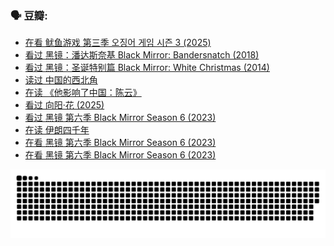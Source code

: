 
### 🗣 豆瓣:

<!-- DOUBAN-ACTIVITIES:START -->
- [在看 鱿鱼游戏 第三季 오징어 게임 시즌 3‎ (2025)](https://www.douban.com/doubanapp/dispatch?uri=%2Fstatus%2F6497736813%2F%3F_spm_id%3DMTM2MDY5MjM4&_i=52669700)
- [看过 黑镜：潘达斯奈基 Black Mirror: Bandersnatch‎ (2018)](https://www.douban.com/doubanapp/dispatch?uri=%2Fstatus%2F6474636146%2F%3F_spm_id%3DMTM2MDY5MjM4&_i=52669700)
- [看过 黑镜：圣诞特别篇 Black Mirror: White Christmas‎ (2014)](https://www.douban.com/doubanapp/dispatch?uri=%2Fstatus%2F6453752924%2F%3F_spm_id%3DMTM2MDY5MjM4&_i=52669700)
- [读过 中国的西北角](https://www.douban.com/doubanapp/dispatch?uri=%2Fstatus%2F6452560680%2F%3F_spm_id%3DMTM2MDY5MjM4&_i=52669700)
- [在读 《他影响了中国：陈云》](https://www.douban.com/doubanapp/dispatch?uri=%2Fstatus%2F6452553710%2F%3F_spm_id%3DMTM2MDY5MjM4&_i=52669700)
- [看过 向阳·花‎ (2025)](https://www.douban.com/doubanapp/dispatch?uri=%2Fstatus%2F6434553936%2F%3F_spm_id%3DMTM2MDY5MjM4&_i=52669700)
- [看过 黑镜 第六季 Black Mirror Season 6‎ (2023)](https://www.douban.com/doubanapp/dispatch?uri=%2Fstatus%2F6423892238%2F%3F_spm_id%3DMTM2MDY5MjM4&_i=52669700)
- [在读 伊朗四千年](https://www.douban.com/doubanapp/dispatch?uri=%2Fstatus%2F6419395441%2F%3F_spm_id%3DMTM2MDY5MjM4&_i=52669700)
- [在看 黑镜 第六季 Black Mirror Season 6‎ (2023)](https://www.douban.com/doubanapp/dispatch?uri=%2Fstatus%2F6374146493%2F%3F_spm_id%3DMTM2MDY5MjM4&_i=52669700)
- [在看 黑镜 第六季 Black Mirror Season 6‎ (2023)](https://www.douban.com/doubanapp/dispatch?uri=%2Fstatus%2F6374119836%2F%3F_spm_id%3DMTM2MDY5MjM4&_i=52669700)
<!-- DOUBAN-ACTIVITIES:END -->


![Snake animation](https://raw.githubusercontent.com/w940853815/w940853815/output/github-contribution-grid-snake.svg)

<!--
**w940853815/w940853815** is a ✨ _special_ ✨ repository because its `README.md` (this file) appears on your GitHub profile.

Here are some ideas to get you started:

- 🔭 I’m currently working on ...
- 🌱 I’m currently learning ...
- 👯 I’m looking to collaborate on ...
- 🤔 I’m looking for help with ...
- 💬 Ask me about ...
- 📫 How to reach me: ...
- 😄 Pronouns: ...
- ⚡ Fun fact: ...
-->
